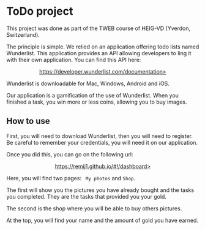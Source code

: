 # ToDo project
This project was done as part of the TWEB course of HEIG-VD (Yverdon, Switzerland).

The principle is simple. We relied on an application offering todo lists named Wunderlist. This application provides an API allowing developers to ling it with their own application. You can find this API here:

<center> <a href="https://developer.wunderlist.com/documentation">https://developer.wunderlist.com/documentation> </a></center>

Wunderlist is downloadable for  Mac, Windows, Android and iOS.

Our application is a gamification of the use of Wunderlist. When you finished a task, you win more or less coins, allowing you to buy images.

## How to use
First, you will need to download Wunderlist, then you will need to register. Be careful to remember your credentials, you will need it on our application.

Once you did this, you can go on the following url:

<center> <a href="https://remij1.github.io/#!/dashboard">https://remij1.github.io/#!/dashboard> </a></center>

Here, you will find two pages: ``` My photos``` and ```Shop```.

The first will show you the pictures you have already bought and the tasks you completed.  They are the tasks that provided you your gold.

The second is the shop where you will be able to buy others pictures.

At the top, you will find your name and the amount of gold you have earned.

